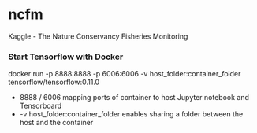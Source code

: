 # ncfm
Kaggle - The Nature Conservancy Fisheries Monitoring


### Start Tensorflow with Docker
docker run -p 8888:8888 -p 6006:6006 -v host_folder:container_folder tensorflow/tensorflow:0.11.0
- 8888 / 6006 mapping ports of container to host Jupyter notebook and Tensorboard
- -v host_folder:container_folder enables sharing a folder between the host and the container
